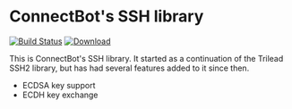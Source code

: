 # ConnectBot's SSH library
[![Build Status](https://travis-ci.org/connectbot/sshlib.svg?branch=master)](https://travis-ci.org/connectbot/sshlib)
[![Download](https://api.bintray.com/packages/connectbot/maven/sshlib/images/download.svg)](https://bintray.com/connectbot/maven/sshlib/_latestVersion)

This is ConnectBot's SSH library. It started as a continuation of the Trilead SSH2 library,
but has had several features added to it since then.

* ECDSA key support
* ECDH key exchange
